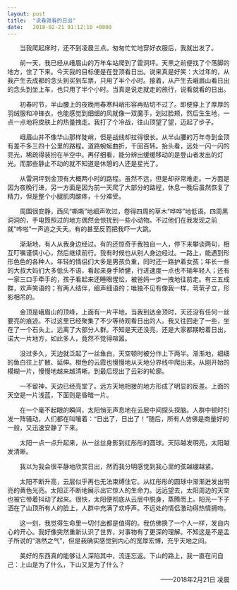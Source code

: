 ```yaml
---
layout: post
title:  "说看就看的日出"
date:   2018-02-21 01:12:10 +0000
---
```


　　当我爬起床时，还不到凌晨三点。匆匆忙忙地穿好衣服后，我就出发了。

　　前一天，我已经从峨眉山的万年车站爬到了雷洞坪。天黑之前便找了个落脚的地方，住了下来。今天我的目标便是在登顶看日出。说来真是好笑：大过年的，从我产生去成都的念头到买到车票，只用了半个小时。接着，从产生去峨眉山看日出的念头到坐上车，也只用了半个小时。当真是说走就走的旅行，说看就看的日出。

　　初春时节，半山腰上的夜晚用春寒料峭形容再贴切不过了。即便穿上了厚厚的羽绒服和冲锋衣，也能感觉到细细的风就像一双魔手，划过脸颊，然后生生地，一点一点地将皮肤上的热量拽走。我打了个冷战，往山顶望了望，迈起了步子。

　　峨眉山并不像华山那样陡峭，但是战线却拉得很长。从半山腰的万年寺到金顶有差不多三四十公里的路程。道路蜿蜒曲折，千回百转。抬头看，远处一闪一闪的亮光，稀疏得装扮在半空中。再仔细看，能分辨出缓缓移动的是登山者发出的灯光。而那些静止不动的就不知道是休憩的人还是星光了。

　　从雷洞坪到金顶有大概两小时的路程。虽然不远，但是却非常难走。一方面是因为夜晚行进，另一方面是因为前一天爬了大部分的路程，休息一晚后虽然恢复了精力，但是整个小腿肌肉酸疼，十分难受。

　　周围很安静，西风“嘶嘶”地细声吹过，卷得四周的草木“哗哗”地低语。四周黑洞洞的，手电筒照过的地方偶然会惊扰到一些小动物。不过他们在我发现之前就“哗啦”一声逃之夭夭。有的甚至反而把我吓一大跳。

　　渐渐地，有人从我身边经过。有的还惊奇于我独自一人，停下来攀谈两句，相互叮嘱谨慎小心，然后继续前行。我有时候也从别人身边经过。一路上，能遇到形形色色的各种人。年轻的情侣们大多是男孩负重，同时还一路护着女孩；年长一些的大叔大妈们大多低头不语，看起来身手矫健，行进速度一点也不输年轻人；还有一家三口手牵手的，孩子看起来还睡眼惺忪，被爸妈一步一拽地往前走。有三五成群，欢声笑语的；有两人结伴，细声细语的；唯独不见有像我一样，茕茕孑立，形影相吊的。

　　金顶是峨眉山的顶峰，上面有一片平地。当我到达金顶时，天还没有任何一丝要亮的痕迹。不过这里已经聚集了不少等待观看日出的人。我又往回走了一些，坐在了一个石头上，远离了大部分人群。不知是天还没亮，还是大家都期盼着日出，诺大一片地方，如此多人，竟然不觉得喧嚣。

　　没过多久，天边就泛起了一丝鱼白，天空顿时被分作上下两半。渐渐地，细细的鱼白往上扩散、延伸。橙色的云霞也慢慢地从天地分界线中爬出来。从刚开始的模糊一片，慢慢地越来越清晰。到最后现出了云彩的轮廓。

　　一不留神，天边已经亮堂了。远方天地相接的地方形成了明显的反差。上面的天空是一片浅蓝，下面则是昏暗一片。

　　在一个毫不起眼的瞬间，太阳悄无声息地在云层中间探头探脑。人群中顿时引发一阵骚动，人们都在叫嚷着：“日出了，日出了！”随后，所有人仿佛是商量好的一般，又迅速安静了下来。

　　太阳一点一点升起来，从一丝丝身影到红彤彤的圆球。天际越发明亮，太阳越发清晰。

　　我以为我会很平静地欣赏日出，然而我分明感觉到我心里的弦越绷越紧。

　　太阳不断升高，云层似乎再也无法束缚住它。从红彤彤的圆球中渐渐迸发出明亮的黄色光亮。太阳正不断地展示出它惊人的生命力。远远望去，太阳周边的天空也被它带着抖动了起来。很快，太阳便彻底从云层中脱身，蒸腾而上。阳光一下子洒在了山顶所有人的脸上，人群中充满了欢呼声。不远处的情侣激动得热情拥吻。

　　这一刻，我觉得生命里一切付出都是值得的。我仿佛换了一个人一样，发自内心的开心。我好像突然重新认识了世界，对事物有了更深的理解。不知这是不是孟子所说的“浩然之气”，但是我确实感觉到内心的宽厚宏博，充乎天地之间。

　　美好的东西真的能够让人深陷其中，流连忘返。下山的路上，我一直在问自己：上山是为了什么，下山又是为了什么？

<p align="right">——2018年2月21日 凌晨</p>